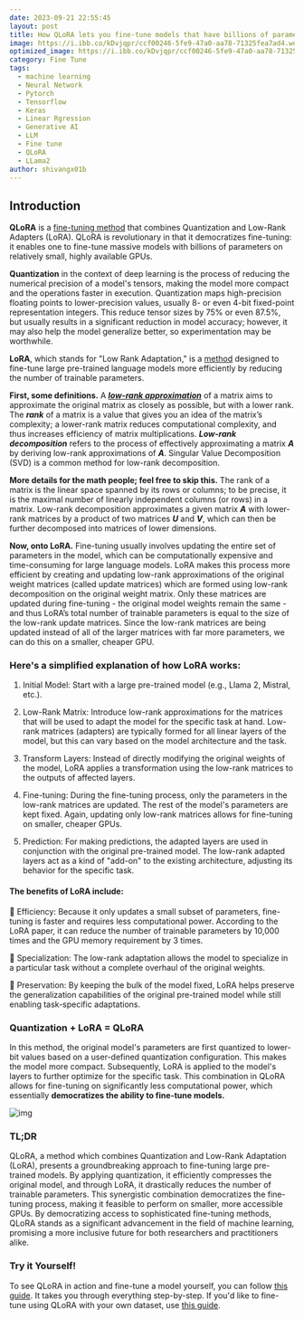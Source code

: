 ```yaml
---
date: 2023-09-21 22:55:45
layout: post
title: How QLoRA lets you fine-tune models that have billions of parameters on a relatively small GPU
image: https://i.ibb.co/kDvjqpr/ccf00246-5fe9-47a0-aa78-71325fea7ad4.webp
optimized_image: https://i.ibb.co/kDvjqpr/ccf00246-5fe9-47a0-aa78-71325fea7ad4.webp
category: Fine Tune
tags:
  - machine learning
  - Neural Network
  - Pytorch
  - Tensorflow
  - Keras
  - Linear Rgression
  - Generative AI
  - LLM
  - Fine tune
  - QLoRA
  - LLama2
author: shivangx01b
---
```


## Introduction

**QLoRA** is a [fine-tuning method](https://arxiv.org/abs/2305.14314) that combines Quantization and Low-Rank Adapters (LoRA). QLoRA is revolutionary in that it democratizes fine-tuning: it enables one to fine-tune massive models with billions of parameters on relatively small, highly available GPUs.

**Quantization** in the context of deep learning is the process of reducing the numerical precision of a model's tensors, making the model more compact and the operations faster in execution. Quantization maps high-precision floating points to lower-precision values, usually 8- or even 4-bit fixed-point representation integers. This reduce tensor sizes by 75% or even 87.5%, but usually results in a significant reduction in model accuracy; however, it may also help the model generalize better, so experimentation may be worthwhile.

**LoRA**, which stands for "Low Rank Adaptation," is a [method](https://arxiv.org/abs/2106.09685) designed to fine-tune large pre-trained language models more efficiently by reducing the number of trainable parameters.

**First, some definitions.** A [**_low-rank approximation_**](https://web.stanford.edu/class/cs168/l/l9.pdf) of a matrix aims to approximate the original matrix as closely as possible, but with a lower rank. The **_rank_** of a matrix is a value that gives you an idea of the matrix’s complexity; a lower-rank matrix reduces computational complexity, and thus increases efficiency of matrix multiplications. **_Low-rank decomposition_** refers to the process of effectively approximating a matrix **_A_** by deriving low-rank approximations of **_A_**. Singular Value Decomposition (SVD) is a common method for low-rank decomposition.

**More details for the math people; feel free to skip this.** The rank of a matrix is the linear space spanned by its rows or columns; to be precise, it is the maximal number of linearly independent columns (or rows) in a matrix. Low-rank decomposition approximates a given matrix **_A_** with lower-rank matrices by a product of two matrices **_U_** and **_V_**, which can then be further decomposed into matrices of lower dimensions.

**Now, onto LoRA.** Fine-tuning usually involves updating the entire set of parameters in the model, which can be computationally expensive and time-consuming for large language models. LoRA makes this process more efficient by creating and updating low-rank approximations of the original weight matrices (called update matrices) which are formed using low-rank decomposition on the original weight matrix. Only these matrices are updated during fine-tuning - the original model weights remain the same - and thus LoRA’s total number of trainable parameters is equal to the size of the low-rank update matrices. Since the low-rank matrices are being updated instead of all of the larger matrices with far more parameters, we can do this on a smaller, cheaper GPU.

### **Here's a simplified explanation of how LoRA works:**

1.  Initial Model: Start with a large pre-trained model (e.g., Llama 2, Mistral, etc.).
    
2.  Low-Rank Matrix: Introduce low-rank approximations for the matrices that will be used to adapt the model for the specific task at hand. Low-rank matrices (adapters) are typically formed for all linear layers of the model, but this can vary based on the model architecture and the task.
    
3.  Transform Layers: Instead of directly modifying the original weights of the model, LoRA applies a transformation using the low-rank matrices to the outputs of affected layers.
    
4.  Fine-tuning: During the fine-tuning process, only the parameters in the low-rank matrices are updated. The rest of the model's parameters are kept fixed. Again, updating only low-rank matrices allows for fine-tuning on smaller, cheaper GPUs.
    
5.  Prediction: For making predictions, the adapted layers are used in conjunction with the original pre-trained model. The low-rank adapted layers act as a kind of "add-on" to the existing architecture, adjusting its behavior for the specific task.
    

#### **The benefits of LoRA include:**

🌟 Efficiency: Because it only updates a small subset of parameters, fine-tuning is faster and requires less computational power. According to the LoRA paper, it can reduce the number of trainable parameters by 10,000 times and the GPU memory requirement by 3 times.

🌟 Specialization: The low-rank adaptation allows the model to specialize in a particular task without a complete overhaul of the original weights.

🌟 Preservation: By keeping the bulk of the model fixed, LoRA helps preserve the generalization capabilities of the original pre-trained model while still enabling task-specific adaptations.

### **Quantization + LoRA = QLoRA**

In this method, the original model's parameters are first quantized to lower-bit values based on a user-defined quantization configuration. This makes the model more compact. Subsequently, LoRA is applied to the model's layers to further optimize for the specific task. This combination in QLoRA allows for fine-tuning on significantly less computational power, which essentially **democratizes the ability to fine-tune models.**

![img](https://brev.dev/_next/image?url=%2F_next%2Fstatic%2Fmedia%2Fqlora_figure.d40cbd92.png&w=1920&q=75)

### **TL;DR**

QLoRA, a method which combines Quantization and Low-Rank Adaptation (LoRA), presents a groundbreaking approach to fine-tuning large pre-trained models. By applying quantization, it efficiently compresses the original model, and through LoRA, it drastically reduces the number of trainable parameters. This synergistic combination democratizes the fine-tuning process, making it feasible to perform on smaller, more accessible GPUs. By democratizing access to sophisticated fine-tuning methods, QLoRA stands as a significant advancement in the field of machine learning, promising a more inclusive future for both researchers and practitioners alike.

### **Try it Yourself!**

To see QLoRA in action and fine-tune a model yourself, you can follow [this guide](https://github.com/brevdev/notebooks/blob/main/mistral-finetune.ipynb). It takes you through everything step-by-step. If you'd like to fine-tune using QLoRA with your own dataset, use [this guide](https://github.com/brevdev/notebooks/blob/main/mistral-finetune-own-data.ipynb).

